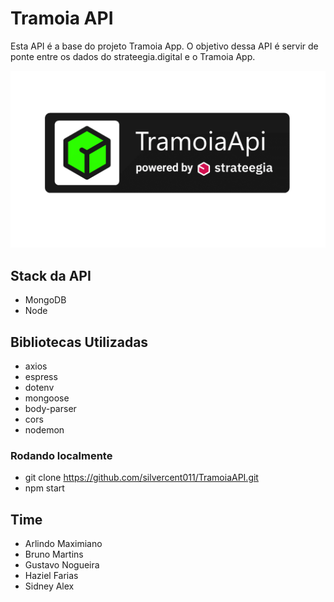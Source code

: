 # Tramoia API
Esta API é a base do projeto Tramoia App.
O objetivo dessa API é servir de ponte entre os dados do strateegia.digital e o Tramoia App.

![logo](logo.png)

## Stack da API
* MongoDB
* Node

## Bibliotecas Utilizadas
* axios
* espress
* dotenv
* mongoose
* body-parser
* cors
* nodemon

### Rodando localmente
* git clone https://github.com/silvercent011/TramoiaAPI.git
* npm start

## Time
* Arlindo Maximiano
* Bruno Martins
* Gustavo Nogueira
* Haziel Farias
* Sidney Alex
